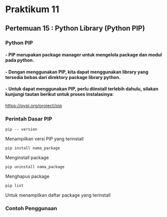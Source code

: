 # Praktikum 11
## Pertemuan 15 : Python Library (Python PIP)
### Python PIP
#### - PIP merupakan package manager untuk mengelola package dan modul pada python.
#### - Dengan menggunakan PIP, kita dapat menggunakan library yang tersedia bebas dari direktory package library python.
#### - Untuk dapat menggunakan PIP, perlu diinstall terlebih dahulu, silakan kunjungi tautan berikut untuk proses instalasinya:
https://pypi.org/project/pip
### Perintah Dasar PIP
```
pip -- version
```
Menampilkan versi PIP yang terinstall
```
pip install nama_package
```
Menginstall package
```
pip uninstall nama_package
```
Menghapus package
```
pip list
```
Untuk menampilkan daftar package yang terinstall 
### Contoh Penggunaan

